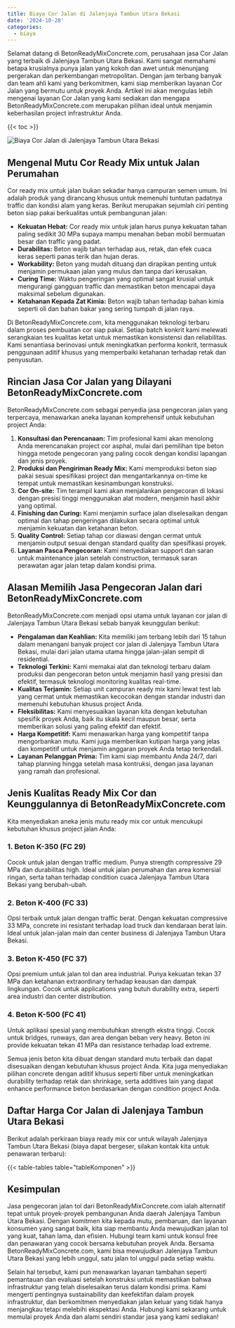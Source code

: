 ```yaml
---
title: Biaya Cor Jalan di Jalenjaya Tambun Utara Bekasi
date: '2024-10-28'
categories:
  - biaya
---
```


Selamat datang di BetonReadyMixConcrete.com, perusahaan jasa Cor Jalan yang terbaik di Jalenjaya Tambun Utara Bekasi. Kami sangat memahami betapa krusialnya punya jalan yang kokoh dan awet untuk menunjang pergerakan dan perkembangan metropolitan. Dengan jam terbang banyak dan team ahli kami yang berkomitmen, kami siap memberikan layanan Cor Jalan yang bermutu untuk proyek Anda. Artikel ini akan mengulas lebih mengenai layanan Cor Jalan yang kami sediakan dan mengapa BetonReadyMixConcrete.com merupakan pilihan ideal untuk menjamin keberhasilan project infrastruktur Anda.

{{< toc >}}

![Biaya Cor Jalan di Jalenjaya Tambun Utara Bekasi](https://betoncor8.github.io/cor/harga-beton-readymix-concrete%20(37).png)

## Mengenal Mutu Cor Ready Mix untuk Jalan Perumahan

Cor ready mix untuk jalan bukan sekadar hanya campuran semen umum. Ini adalah produk yang dirancang khusus untuk memenuhi tuntutan padatnya traffic dan kondisi alam yang keras. Berikut merupakan sejumlah ciri penting beton siap pakai berkualitas untuk pembangunan jalan:

- **Kekuatan Hebat:** Cor ready mix untuk jalan harus punya kekuatan tahan paling sedikit 30 MPa supaya mampu menahan beban mobil bermuatan besar dan traffic yang padat.
- **Durabilitas:** Beton wajib tahan terhadap aus, retak, dan efek cuaca keras seperti panas terik dan hujan deras.
- **Workability:** Beton yang mudah dituang dan dirapikan penting untuk menjamin permukaan jalan yang mulus dan tanpa dari kerusakan.
- **Curing Time:** Waktu pengeringan yang optimal sangat krusial untuk mengurangi gangguan traffic dan memastikan beton mencapai daya maksimal sebelum digunakan.
- **Ketahanan Kepada Zat Kimia:** Beton wajib tahan terhadap bahan kimia seperti oli dan bahan bakar yang sering tumpah di jalan raya.

Di BetonReadyMixConcrete.com, kita menggunakan teknologi terbaru dalam proses pembuatan cor siap pakai. Setiap batch konkrit kami melewati serangkaian tes kualitas ketat untuk memastikan konsistensi dan reliabilitas. Kami senantiasa berinovasi untuk meningkatkan performa konkrit, termasuk penggunaan aditif khusus yang memperbaiki ketahanan terhadap retak dan penyusutan.

## Rincian Jasa Cor Jalan yang Dilayani BetonReadyMixConcrete.com

BetonReadyMixConcrete.com sebagai penyedia jasa pengecoran jalan yang terpercaya, menawarkan aneka layanan komprehensif untuk kebutuhan project Anda:

1. **Konsultasi dan Perencanaan:** Tim profesional kami akan menolong Anda merencanakan project cor asphal, mulai dari pemilihan tipe beton hingga metode pengecoran yang paling cocok dengan kondisi lapangan dan jenis proyek.
2. **Produksi dan Pengiriman Ready Mix:** Kami memproduksi beton siap pakai sesuai spesifikasi project dan mengantarkannya on-time ke tempat untuk memastikan kesinambungan konstruksi.
3. **Cor On-site:** Tim terampil kami akan menjalankan pengecoran di lokasi dengan presisi tinggi menggunakan alat modern, menjamin hasil akhir yang optimal.
4. **Finishing dan Curing:** Kami menjamin surface jalan diselesaikan dengan optimal dan tahap pengeringan dilakukan secara optimal untuk menjamin kekuatan dan ketahanan beton.
5. **Quality Control:** Setiap tahap cor diawasi dengan cermat untuk menjamin output sesuai dengan standard quality dan spesifikasi proyek.
6. **Layanan Pasca Pengecoran:** Kami menyediakan support dan saran untuk maintenance jalan setelah construction, termasuk saran perawatan agar jalan tetap dalam kondisi prima.

## Alasan Memilih Jasa Pengecoran Jalan dari BetonReadyMixConcrete.com

BetonReadyMixConcrete.com menjadi opsi utama untuk layanan cor jalan di Jalenjaya Tambun Utara Bekasi sebab banyak keunggulan berikut:

- **Pengalaman dan Keahlian:** Kita memiliki jam terbang lebih dari 15 tahun dalam menangani banyak project cor jalan di Jalenjaya Tambun Utara Bekasi, mulai dari jalan utama utama hingga jalan-jalan sempit di residential.
- **Teknologi Terkini:** Kami memakai alat dan teknologi terbaru dalam produksi dan pengecoran beton untuk menjamin hasil yang presisi dan efektif, termasuk teknologi monitoring kualitas real-time.
- **Kualitas Terjamin:** Setiap unit campuran ready mix kami lewat test lab yang cermat untuk memastikan kecocokan dengan standar industri dan memenuhi kebutuhan khusus project Anda.
- **Fleksibilitas:** Kami menyesuaikan layanan kita dengan kebutuhan spesifik proyek Anda, baik itu skala kecil maupun besar, serta memberikan solusi yang paling efektif dan efektif.
- **Harga Kompetitif:** Kami menawarkan harga yang kompetitif tanpa mengorbankan mutu. Kami juga memberikan kutipan harga yang jelas dan kompetitif untuk menjamin anggaran proyek Anda tetap terkendali.
- **Layanan Pelanggan Prima:** Tim kami siap membantu Anda 24/7, dari tahap planning hingga setelah masa kontruksi, dengan jasa layanan yang ramah dan profesional.

## Jenis Kualitas Ready Mix Cor dan Keunggulannya di BetonReadyMixConcrete.com

Kita menyediakan aneka jenis mutu ready mix cor untuk mencukupi kebutuhan khusus project jalan Anda:

### 1\. Beton K-350 (FC 29)

Cocok untuk jalan dengan traffic medium. Punya strength compressive 29 MPa dan durabilitas high. Ideal untuk jalan perumahan dan area komersial ringan, serta tahan terhadap condition cuaca Jalenjaya Tambun Utara Bekasi yang berubah-ubah.

### 2\. Beton K-400 (FC 33)

Opsi terbaik untuk jalan dengan traffic berat. Dengan kekuatan compressive 33 MPa, concrete ini resistant terhadap load truck dan kendaraan berat lain. Ideal untuk jalan-jalan main dan center business di Jalenjaya Tambun Utara Bekasi.

### 3\. Beton K-450 (FC 37)

Opsi premium untuk jalan tol dan area industrial. Punya kekuatan tekan 37 MPa dan ketahanan extraordinary terhadap keausan dan dampak lingkungan. Cocok untuk applications yang butuh durability extra, seperti area industri dan center distribution.

### 4\. Beton K-500 (FC 41)

Untuk aplikasi spesial yang membutuhkan strength ekstra tinggi. Cocok untuk bridges, runways, dan area dengan beban very heavy. Beton ini provide kekuatan tekan 41 MPa dan resistance terhadap load extreme.

Semua jenis beton kita dibuat dengan standard mutu terbaik dan dapat disesuaikan dengan kebutuhan khusus project Anda. Kita juga menyediakan pilihan concrete dengan aditif khusus seperti fiber untuk meningkatkan durability terhadap retak dan shrinkage, serta additives lain yang dapat enhance performance beton berdasarkan dengan condition project Anda.

## Daftar Harga Cor Jalan di Jalenjaya Tambun Utara Bekasi

Berikut adalah perkiraan biaya ready mix cor untuk wilayah Jalenjaya Tambun Utara Bekasi (biaya dapat bergeser, silakan kontak kita untuk penawaran terbaru):

{{< table-tables table="tableKomponen" >}}

## Kesimpulan

Jasa pengecoran jalan tol dari BetonReadyMixConcrete.com ialah alternatif tepat untuk proyek-proyek pembangunan Anda daerah Jalenjaya Tambun Utara Bekasi. Dengan komitmen kita kepada mutu, pembaruan, dan layanan konsumen yang sangat baik, kita siap membantu Anda mewujudkan jalan tol yang kuat, tahan lama, dan efisien. Hubungi team kami untuk konsul free dan penawaran yang cocok bersama kebutuhan proyek Anda. Bersama BetonReadyMixConcrete.com, kami bisa mewujudkan Jalenjaya Tambun Utara Bekasi yang lebih unggul, satu jalan tol unggul pada setiap waktu.

Selain hal tersebut, kami pun menawarkan layanan tambahan seperti pemantauan dan evaluasi setelah konstruksi untuk memastikan bahwa infrastruktur yang telah diselesaikan terus dalam kondisi prima. Kami mengerti pentingnya sustainability dan keefektifan dalam proyek infrastruktur, dan berkomitmen menyediakan jalan keluar yang tidak hanya menjangkau tetapi melebihi ekspektasi Anda. Hubungi kami sekarang untuk memulai proyek Anda dan alami sendiri standar jasa yang kami sediakan!
